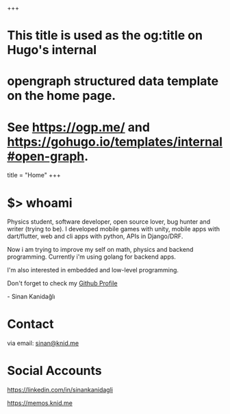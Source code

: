 +++
# This title is used as the og:title on Hugo's internal
# opengraph structured data template on the home page.
# See https://ogp.me/ and https://gohugo.io/templates/internal#open-graph.
title = "Home"
+++

# $> whoami

Physics student, software developer, open source lover, bug hunter and writer (trying to be). I developed mobile games with unity, mobile apps with dart/flutter, web and cli apps with python, APIs in Django/DRF.

Now i am trying to improve my self on math, physics and backend programming. Currently i'm using golang for backend apps.

I'm also interested in embedded and low-level programming.

Don't forget to check my [Github Profile](https://github.com/knid)

\- Sinan Kanidağlı

# Contact

via email: sinan@knid.me

# Social Accounts

https://linkedin.com/in/sinankanidagli

https://memos.knid.me
